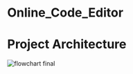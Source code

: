 # Online_Code_Editor

# Project Architecture

![flowchart final](https://user-images.githubusercontent.com/67305933/200113483-e8eb090f-e5d6-4fa8-a0eb-47d6c89ec8ad.png)
